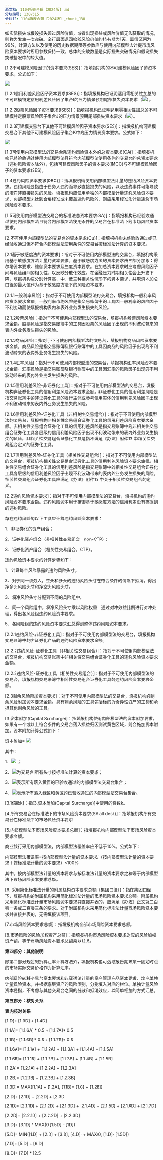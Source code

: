 ```yaml
---
源文档: 1104报表合辑【2024版】.md
分块编号: 130/315
分块ID: 1104报表合辑【2024版】_chunk_130
---
```


如实际损失或假设损失超过风险价值，或者出现损益或风险价值无法获取的情况，则称为发生一次突破。全行层面返回检验风险价值的持有期为1天，置信区间为99%，计算方法以及使用的历史数据期限等参数应与使用内部模型法计提市场风险资本要求时所用参数保持一致。总体的突破数量是实际损失突破情况和假设损失突破情况中的较大值。

[1.2不可建模风险因子的资本要求(SES)]：指填报机构的不可建模风险因子的资本要求，公式如下：

![](data:image/png;base64...)

[1.2.1信用利差风险因子资本要求(ISES)]：指填报机构已证明适用零相关性加总的不可建模特定信用利差风险因子集合I的压力情景预期尾部损失资本要求（![](data:image/png;base64...)）。

[1.2.2股票风险因子资本要求(ISES)]：指填报机构已证明适用零相关性加总的不可建模特定股票风险因子集合J的压力情景预期尾部损失资本要求（![](data:image/png;base64...)）。

[1.2.3可建模交易台下其他不可建模风险因子资本要求(SES)]：指填报机构可建模交易台下其他不可建模风险因子集合K中的压力情景资本要求。公式如下：

![](data:image/png;base64...)

[1.3可使用内部模型法的交易台除违约风险资本外的总资本要求(CA)]：指填报机构已经验收通过使用内部模型法且符合内部模型法使用条件的交易台的总资本要求（违约风险资本除外），包括可建模风险因子的资本要求(IMCC)与不可建模风险因子的资本要求(SES)。

[1.4违约风险资本要求(DRC)]：指填报机构使用内部模型法计量的违约风险资本要求。违约风险是指由于债务人违约而导致直接损失的风险，以及违约事件可能导致的潜在非直接损失的风险。填报机构应使用单独的内部模型计量违约风险资本要求，内部模型未达到合格标准或未覆盖违约风险的，则应采用标准法计量违约市场风险资本要求。

[1.5可使用内部模型法交易台的标准法总资本要求(SA)]：指填报机构已经验收通过使用内部模型法且符合内部模型法使用条件的交易台在标准法下的市场风险资本要求。

[2.不可使用内部模型法的交易台的资本要求(Cu)]：指填报机构未经验收通过或已经验收通过但不符合内部模型法使用条件的交易台按标准法计算的资本要求。

[2.1基于敏感度法的资本要求]：指对于不可使用内部模型法的交易台，填报机构采用基于敏感度方法计量的资本要求。基于敏感度方法的资本要求由三部分加总：得尔塔资本要求、维伽资本要求及曲度资本要求。在加总资本要求时应考虑风险因子间与风险组间的相关性，以反映分散化效应。在金融压力时期相关性会上升或下降，填报机构应分别计算高、中、低三种相关性情形下的资本要求，并取资本加总口径的最大值作为基于敏感度方法下的风险资本要求。

[2.1.1一般利率风险]：指对于不可使用内部模型法的交易台，填报机构一般利率风险资本要求金额。一般利率市场风险是指交易账簿中的工具因一般利率的风险因子不利变动而使填报机构表内和表外业务发生损失的风险。

[2.1.2股票风险]：指对于不可使用内部模型法的交易台，填报机构股票风险资本要求金额。股票风险是指交易账簿中的工具因股票的风险因子出现的不利波动带来的表内外业务发生损失的风险。

[2.1.3商品风险]：指对于不可使用内部模型法的交易台，填报机构商品风险资本要求金额。商品风险是指交易账簿及银行账簿中的工具因商品的风险因子出现的不利波动带来的表内外业务发生损失的风险。

[2.1.4汇率风险]：指对于不可使用内部模型法的交易台，填报机构汇率风险资本要求金额。汇率风险是指交易账簿及银行账簿中的工具因汇率的风险因子出现的不利波动带来的表内外业务发生损失的风险。

[2.1.5信用利差风险-非证券化工具]：指对于不可使用内部模型法的交易台，填报机构非证券化工具的信用利差风险资本要求金额。非证券化工具的信用利差风险是指交易账簿中的非证券化工具的发行主体或参考信用实体的信用利差风险因子出现不利波动带来的表内外业务发生损失的风险。

[2.1.6信用利差风险-证券化工具（非相关性交易组合）]：指对于不可使用内部模型法的交易台，填报机构非相关性交易组合证券化工具的信用利差风险资本要求金额。非相关性交易组合证券化工具的信用利差风险是指交易账簿中的非相关性交易组合证券化工具各层级的信用利差风险因子出现不利波动带来的表内外业务发生损失的风险。非相关性交易组合证券化工具是指不满足《办法》附件13 中相关性交易组合定义的证券化工具。

[2.1.7信用利差风险-证券化工具（相关性交易组合）]：指对于不可使用内部模型法的交易台，填报机构相关性交易组合证券化工具的信用利差风险资本要求金额。相关性交易组合证券化工具的信用利差风险是指交易账簿中的相关性交易组合证券化工具各层级的信用利差风险因子出现不利波动带来的表内外业务发生损失的风险。相关性交易组合证券化工具应满足《办法》附件13 中关于相关性交易组合的定义。

[2.2违约风险资本要求]：指对于不可使用内部模型法的交易台，填报机构的违约风险资本要求金额。违约风险资本用于抵御基于敏感度方法的信用利差没有捕捉到的违约风险。

存在违约风险的以下工具应计算违约风险资本要求：

1．非证券化的资产组合；

2．证券化资产组合（非相关性交易组合，non-CTP）；

3．证券化资产组合（相关性交易组合，CTP）。

违约风险资本要求的计算步骤如下：

1．计算每个风险暴露的违约风险头寸。

2．对于同一债务人，空头和多头的违约风险头寸在符合条件的情况下抵消，得出净多头风险头寸和净空头风险头寸。

3．将净风险头寸分配到不同的风险组中。

4．同一个风险组中，将净风险头寸乘以风险权重，通过对冲效益比例进行对冲处理，得出各风险组违约风险资本要求。

5．各风险组的违约风险资本要求汇总得到整体违约风险资本要求。

[2.2.1违约风险-非证券化工具]：指对于不可使用内部模型法的交易台，填报机构交易账簿中的非证券化产品的违约风险资本要求金额。

[2.2.2违约风险-证券化工具（非相关性交易组合）]：指对于不可使用内部模型法的交易台，填报机构交易账簿中非相关性交易组合证券化工具的违约风险资本要求金额。

[2.2.3违约风险-证券化工具（相关性交易组合）]：指对于不可使用内部模型法的交易台，填报机构交易账簿中相关性交易组合证券化工具的违约风险资本要求金额。

[2.3剩余风险附加资本要求]：对于不可使用内部模型法的交易台，填报机构的剩余风险附加资本要求金额。具有剩余风险的工具包括标的为奇异性资产的工具和承担其他剩余风险的工具。

[3.资本附加(Capital Surcharge)]：指填报机构使用内部模型法的资本附加要求。如果有一个或以上符合条件的交易台落入损益归因测试黄色区域，则会施加资本附加。资本附加计算公式如下：

资本附加= ![](data:image/png;base64...)

其中：

1．![](data:image/png;base64...) ；

2．![](data:image/x-wmf;base64...)为交易台i所有头寸按标准法计算的资本要求；

3．![](data:image/png;base64...)表示所有落入黄区的已验收通过的内部模型法交易台集合；

4．![](data:image/png;base64...)表示所有落入绿区和黄区的已验收通过的内部模型法交易台集合。

[3.1倍数k]：指[3.资本附加(Capital Surcharge)]中使用的倍数k。

[4.所有交易台在标准法下的市场风险资本要求(SA all desk)]：指填报机构所有交易台在标准法下的市场风险资本要求

[5.内部模型法下市场风险资本要求总额]：指填报机构内部模型法下市场风险资本要求金额。

商业银行采用内部模型法，内部模型法覆盖率应不低于10%。公式如下：

内部模型法覆盖率=按内部模型法计量的资本要求/（按内部模型法计量的资本要求＋按标准法计量的资本要求）×100%

其中，按内部模型法计量的资本要求与按标准法计量的资本要求之和等于内部模型法下市场风险资本要求总额。

[6. 采用简化标准法计量的附属机构资本要求总额（集团口径）]：指在集团口径下，填报机构的附属机构采用简化标准法计量的市场风险资本要求总额。附属机构采用简化标准法计量市场风险资本要求并直接并表的，应满足《办法》正文第二百零一条或二百零三条的要求。对于附属机构未采用简化标准法计量市场风险资本要求并直接并表的，无需填报该项目。

[7.市场风险资本要求总额]：指填报机构全部市场风险资本要求总额。

[8.市场风险的风险加权资产总额]：指填报机构市场风险资本要求对应的风险加权资产额，等于市场风险资本要求总额乘以12.5。

**第四部分：其他说明**

除第二部分规定的折算汇率计算方法外，填报机构也可选取报告期末某一固定时点的市场实际交易价格作为折算汇率。

内部风险转移交易台资本要求和非穿透法计量的资产管理产品资本要求，均应单独计量风险资本，并根据底层资产的风险类别，分别填入对应的栏位。单独计量风险资本是指，不考虑与其他交易台之间的分散和抵消效应，以简单相加的方式汇总。

**第五部分：核对关系**

**表内核对关系**

[1.D]= [1.3D] + [1.4D]

[1.1A]= [1.1.6A] \* 0.5 + [1.1.7A]\* 0.5

[1.1B]= [1.1.6B] \* 0.5 + [1.1.7B]\* 0.5

[1.1.6A]= [1.1.1A] + [1.1.2A] + [1.1.3A] + [1.1.4A] + [1.1.5A]

[1.1.6B]= [1.1.1B] + [1.1.2B] + [1.1.3B] + [1.1.4B] + [1.1.5B]

[1.2A]= [1.2.1A] + [1.2.2A] + [1.2.3A]

[1.2B]= [1.2.1B] + [1.2.2B] + [1.2.3B]

[1.3D]= MAX([1.1A] + [1.2A], [1.1B]\* [1.C] + [1.2B])

[2.D]= [2.1D] + [2.2D] + [2.3D]

[2.1D]= [2.1.1D] + [2.1.2D] + [2.1.3D] + [2.1.4D] + [2.1.5D] + [2.1.6D] + [2.1.7D]

[2.2D]= [2.2.1D] + [2.2.2D] + [2.2.3D]

[3.D]= [3.1D] \* MAX(0,[1.5D] - [1D])

[5.D]= MIN([1.D] + [2.D] + [3.D], [4.D]) + MAX(0, [1.D]- [1.5D])

[7.D]= [5.D] + [6.D]

[8.D]= [7.D] \* 12.5

